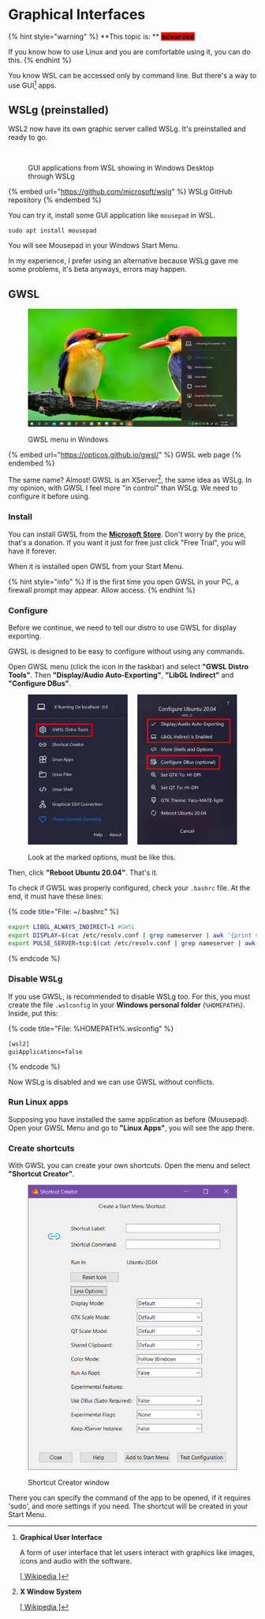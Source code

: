 # Graphical Interfaces

{% hint style="warning" %}
**This topic is: ** <mark style="background-color:red;">**advanced**</mark>&#x20;

If you know how to use Linux and you are comfortable using it, you can do this.
{% endhint %}

You know WSL can be accessed only by command line. But there's a way to use GUI[^1] apps.

## WSLg (preinstalled)

WSL2 now have its own graphic server called WSLg. It's preinstalled and ready to go.

<figure><img src="https://raw.githubusercontent.com/microsoft/wslg/main/docs/WSLg_IntegratedDesktop.png" alt=""><figcaption><p>GUI applications from WSL showing in Windows Desktop through WSLg</p></figcaption></figure>

{% embed url="https://github.com/microsoft/wslg" %}
WSLg GitHub repository
{% endembed %}

You can try it, install some GUI application like `mousepad` in WSL.

```
sudo apt install mousepad
```

You will see Mousepad in your Windows Start Menu.

In my experience, I prefer using an alternative because WSLg gave me some problems, it's beta anyways, errors may happen.

## GWSL

<figure><img src="../../.gitbook/assets/wsl_gwsl.png" alt=""><figcaption><p>GWSL menu in Windows</p></figcaption></figure>

{% embed url="https://opticos.github.io/gwsl/" %}
GWSL web page
{% endembed %}

The same name? Almost! GWSL is an XServer[^2], the same idea as WSLg. In my opinion, with GWSL I feel more "in control" than WSLg. We need to configure it before using.

### Install

You can install GWSL from the [**Microsoft Store**](https://apps.microsoft.com/store/detail/gwsl/9NL6KD1H33V3). Don't worry by the price, that's a donation. If you want it just for free just click "Free Trial", you will have it forever.

When it is installed open GWSL from your Start Menu.

{% hint style="info" %}
If is the first time you open GWSL in your PC, a firewall prompt may appear. Allow access.
{% endhint %}

### Configure

Before we continue, we need to tell our distro to use GWSL for display exporting.

GWSL is designed to be easy to configure without using any commands.

Open GWSL menu (click the icon in the taskbar) and select **"GWSL Distro Tools"**. Then **"Display/Audio Auto-Exporting"**, **"LibGL Indirect"** and **"Configure DBus"**.

<figure><img src="../../.gitbook/assets/image (1).png" alt=""><figcaption><p>Look at the marked options, must be like this.</p></figcaption></figure>

Then, click **"Reboot Ubuntu 20.04"**. That's it.

To check if GWSL was properly configured, check your `.bashrc` file. At the end, it must have these lines:

{% code title="File: ~/.bashrc" %}
```bash
export LIBGL_ALWAYS_INDIRECT=1 #GWSL
export DISPLAY=$(cat /etc/resolv.conf | grep nameserver | awk '{print $2; exit;}'):0.0 #GWSL
export PULSE_SERVER=tcp:$(cat /etc/resolv.conf | grep nameserver | awk '{print $2; exit;}') #GWSL
```
{% endcode %}

### Disable WSLg

If you use GWSL, is recommended to disable WSLg too. For this, you must create the file `.wslconfig` in your **Windows personal folder** (`%HOMEPATH%`). Inside, put this:

{% code title="File: %HOMEPATH%\.wslconfig" %}
```
[wsl2]
guiApplications=false
```
{% endcode %}

Now WSLg is disabled and we can use GWSL without conflicts.

### Run Linux apps

Supposing you have installed the same application as before (Mousepad). Open your GWSL Menu and go to **"Linux Apps"**, you will see the app there.

### Create shortcuts

With GWSL you can create your own shortcuts. Open the menu and select **"Shortcut Creator"**.

<figure><img src="../../.gitbook/assets/image.png" alt=""><figcaption><p>Shortcut Creator window</p></figcaption></figure>

There you can specify the command of the app to be opened, if it requires 'sudo', and more settings if you need. The shortcut will be created in your Start Menu.

[^1]: **Graphical User Interface**

    A form of user interface that let users interact with graphics like images, icons and audio with the software.



    [\[ Wikipedia \]](https://en.wikipedia.org/wiki/Graphical\_user\_interface)

[^2]: **X Window System**



    [\[ Wikipedia \]](https://en.wikipedia.org/wiki/X\_Window\_System)
